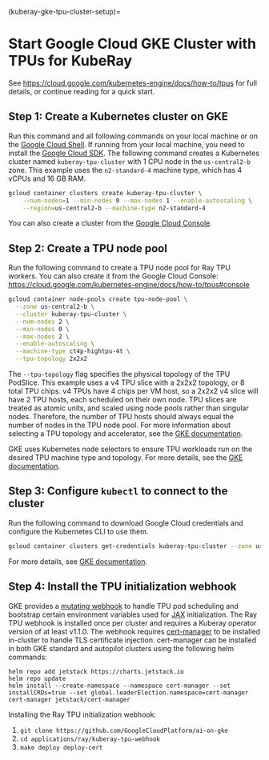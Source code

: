 (kuberay-gke-tpu-cluster-setup)=

# Start Google Cloud GKE Cluster with TPUs for KubeRay

See <https://cloud.google.com/kubernetes-engine/docs/how-to/tpus> for full details, or continue reading for a quick start.

## Step 1: Create a Kubernetes cluster on GKE

Run this command and all following commands on your local machine or on the [Google Cloud Shell](https://cloud.google.com/shell). If running from your local machine, you need to install the [Google Cloud SDK](https://cloud.google.com/sdk/docs/install). The following command creates a Kubernetes cluster named `kuberay-tpu-cluster` with 1 CPU node in the `us-central2-b` zone. This example uses the `n2-standard-4` machine type, which has 4 vCPUs and 16 GB RAM.

```sh
gcloud container clusters create kuberay-tpu-cluster \
    --num-nodes=1 --min-nodes 0 --max-nodes 1 --enable-autoscaling \
    --region=us-central2-b --machine-type n2-standard-4
```

You can also create a cluster from the [Google Cloud Console](https://console.cloud.google.com/kubernetes/list).

## Step 2: Create a TPU node pool

Run the following command to create a TPU node pool for Ray TPU workers. You can also create it from the Google Cloud Console: <https://cloud.google.com/kubernetes-engine/docs/how-to/tpus#console>

```sh
gcloud container node-pools create tpu-node-pool \
  --zone us-central2-b \
  --cluster kuberay-tpu-cluster \
  --num-nodes 2 \
  --min-nodes 0 \
  --max-nodes 2 \
  --enable-autoscaling \
  --machine-type ct4p-hightpu-4t \
  --tpu-topology 2x2x2
```

The `--tpu-topology` flag specifies the physical topology of the TPU PodSlice. This example uses a v4 TPU slice with a 2x2x2 topology, or 8 total TPU chips. v4 TPUs have 4 chips per VM host, so a 2x2x2 v4 slice will have 2 TPU hosts, each scheduled on their own node. TPU slices are treated as atomic units, and scaled using node pools rather than singular nodes. Therefore, the number of TPU hosts should always equal the number of nodes in the TPU node pool. For more information about selecting a TPU topology and accelerator, see the [GKE documentation](https://cloud.google.com/kubernetes-engine/docs/concepts/tpus).

GKE uses Kubernetes node selectors to ensure TPU workloads run on the desired TPU machine type and topology.
For more details, see the [GKE documentation](https://cloud.google.com/kubernetes-engine/docs/how-to/tpus#workload_preparation).

## Step 3: Configure `kubectl` to connect to the cluster

Run the following command to download Google Cloud credentials and configure the Kubernetes CLI to use them.

```sh
gcloud container clusters get-credentials kuberay-tpu-cluster --zone us-central2-b
```

For more details, see [GKE documentation](https://cloud.google.com/kubernetes-engine/docs/how-to/cluster-access-for-kubectl).

## Step 4: Install the TPU initialization webhook

GKE provides a [mutating webhook](https://github.com/GoogleCloudPlatform/ai-on-gke/tree/main/applications/ray/kuberay-tpu-webhook) to handle TPU pod scheduling and bootstrap certain environment variables used for [JAX](https://github.com/google/jax) initialization. The Ray TPU webhook is installed once per cluster and requires a Kuberay operator version of at least v1.1.0. The webhook requires [cert-manager](https://github.com/cert-manager/cert-manager) to be installed in-cluster to handle TLS certificate injection. cert-manager can be installed in both GKE standard and autopilot clusters using the following helm commands:

```
helm repo add jetstack https://charts.jetstack.io
helm repo update
helm install --create-namespace --namespace cert-manager --set installCRDs=true --set global.leaderElection.namespace=cert-manager cert-manager jetstack/cert-manager
```

Installing the Ray TPU initialization webhook:
1. `git clone https://github.com/GoogleCloudPlatform/ai-on-gke`
2. `cd applications/ray/kuberay-tpu-webhook`
3. `make deploy deploy-cert`
